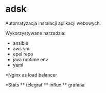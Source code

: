 # adsk

Automatyzacja instalacji aplikacji webowych.

Wykorzystywane narzadzia:

* ansible
* aws vm
* epel repo
* java runtime env
* yaml

*Nginx as load balancer

*Stats
** telegraf
** influx
** grafana
